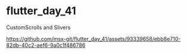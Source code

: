 # flutter_day_41

CustomScrolls and Slivers



https://github.com/msx-git/flutter_day_41/assets/93339658/ebb8e710-82db-40c2-aef6-9a0c1f486786

